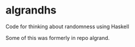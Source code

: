 # algrandhs
Code for thinking about randomness using Haskell

Some of this was formerly in repo algrand.
